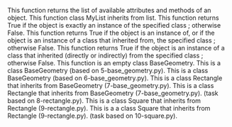 This function returns the list of available attributes and methods of an object.
This function class MyList inherits from list.
This function returns True if the object is exactly an instance of the specified class ; otherwise False.
This function returns True if the object is an instance of, or if the object is an instance of a class that inherited from, the specified class ; otherwise False.
This function  returns True if the object is an instance of a class that inherited (directly or indirectly) from the specified class ; otherwise False.
This function is an empty class BaseGeometry.
This is a class BaseGeometry (based on 5-base_geometry.py).
This is a class BaseGeometry (based on 6-base_geometry.py).
This is a class Rectangle that inherits from BaseGeometry (7-base_geometry.py).
This is a class Rectangle that inherits from BaseGeometry (7-base_geometry.py). (task based on 8-rectangle.py).
This is a class Square that inherits from Rectangle (9-rectangle.py).
This is a  a class Square that inherits from Rectangle (9-rectangle.py). (task based on 10-square.py).
